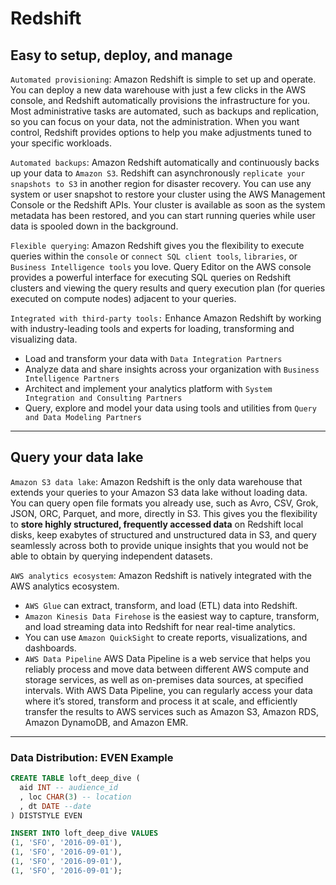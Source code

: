 # Redshift



## Easy to setup, deploy, and manage

`Automated provisioning`: Amazon Redshift is simple to set up and operate. You can deploy a new data warehouse with just a few clicks in the AWS console, and Redshift automatically provisions the infrastructure for you. Most administrative tasks are automated, such as backups and replication, so you can focus on your data, not the administration. When you want control, Redshift provides options to help you make adjustments tuned to your specific workloads.

`Automated backups`: Amazon Redshift automatically and continuously backs up your data to `Amazon S3`. Redshift can asynchronously `replicate your snapshots to S3` in another region for disaster recovery. You can use any system or user snapshot to restore your cluster using the AWS Management Console or the Redshift APIs. Your cluster is available as soon as the system metadata has been restored, and you can start running queries while user data is spooled down in the background.

`Flexible querying`: Amazon Redshift gives you the flexibility to execute queries within the `console` or `connect SQL client tools`, `libraries`, or `Business Intelligence tools` you love. Query Editor on the AWS console provides a powerful interface for executing SQL queries on Redshift clusters and viewing the query results and query execution plan (for queries executed on compute nodes) adjacent to your queries.

`Integrated with third-party tools:` Enhance Amazon Redshift by working with industry-leading tools and experts for loading, transforming and visualizing data.

- Load and transform your data with `Data Integration Partners`
- Analyze data and share insights across your organization with `Business Intelligence Partners`
- Architect and implement your analytics platform with `System Integration and Consulting Partners`
- Query, explore and model your data using tools and utilities from `Query and Data Modeling Partners`

---

## Query your data lake

`Amazon S3 data lake`: Amazon Redshift is the only data warehouse that extends your queries to your Amazon S3 data lake without loading data. You can query open file formats you already use, such as Avro, CSV, Grok, JSON, ORC, Parquet, and more, directly in S3. This gives you the flexibility to **store highly structured, frequently accessed data** on Redshift local disks, keep exabytes of structured and unstructured data in S3, and query seamlessly across both to provide unique insights that you would not be able to obtain by querying independent datasets.

`AWS analytics ecosystem`: Amazon Redshift is natively integrated with the AWS analytics ecosystem. 

- `AWS Glue` can extract, transform, and load (ETL) data into Redshift. 
- `Amazon Kinesis Data Firehose` is the easiest way to capture, transform, and load streaming data into Redshift for near real-time analytics.
- You can use `Amazon QuickSight` to create reports, visualizations, and dashboards.
- `AWS Data Pipeline` AWS Data Pipeline is a web service that helps you reliably process and move data between different AWS compute and storage services, as well as on-premises data sources, at specified intervals. With AWS Data Pipeline, you can regularly access your data where it’s stored, transform and process it at scale, and efficiently transfer the results to AWS services such as Amazon S3, Amazon RDS, Amazon DynamoDB, and Amazon EMR.

---

### Data Distribution: EVEN Example

```sql
CREATE TABLE loft_deep_dive (
  aid INT -- audience_id
  , loc CHAR(3) -- location
  , dt DATE --date
) DISTSTYLE EVEN
```

```sql
INSERT INTO loft_deep_dive VALUES
(1, 'SFO', '2016-09-01'),
(1, 'SFO', '2016-09-01'),
(1, 'SFO', '2016-09-01'),
(1, 'SFO', '2016-09-01');
```